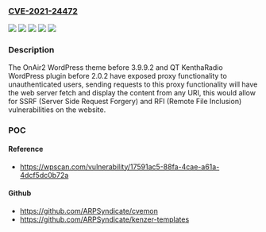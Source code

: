 ### [CVE-2021-24472](https://cve.mitre.org/cgi-bin/cvename.cgi?name=CVE-2021-24472)
![](https://img.shields.io/static/v1?label=Product&message=OnAir2&color=blue)
![](https://img.shields.io/static/v1?label=Product&message=QT%20KenthaRadio&color=blue)
![](https://img.shields.io/static/v1?label=Version&message=2.0.2%3C%202.0.2%20&color=brighgreen)
![](https://img.shields.io/static/v1?label=Version&message=3.9.9.2%3C%203.9.9.2%20&color=brighgreen)
![](https://img.shields.io/static/v1?label=Vulnerability&message=CWE-918%20Server-Side%20Request%20Forgery%20(SSRF)&color=brighgreen)

### Description

The OnAir2 WordPress theme before 3.9.9.2 and QT KenthaRadio WordPress plugin before 2.0.2 have exposed proxy functionality to unauthenticated users, sending requests to this proxy functionality will have the web server fetch and display the content from any URI, this would allow for SSRF (Server Side Request Forgery) and RFI (Remote File Inclusion) vulnerabilities on the website.

### POC

#### Reference
- https://wpscan.com/vulnerability/17591ac5-88fa-4cae-a61a-4dcf5dc0b72a

#### Github
- https://github.com/ARPSyndicate/cvemon
- https://github.com/ARPSyndicate/kenzer-templates

